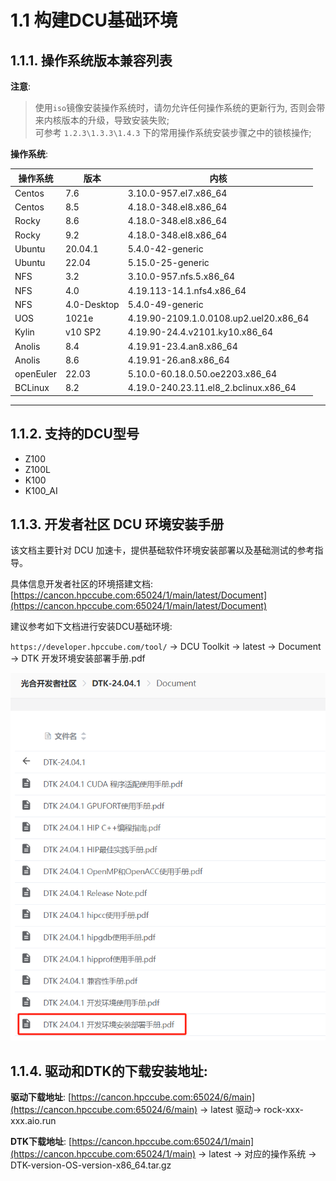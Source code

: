 # 1.1 构建DCU基础环境


## 1.1.1. 操作系统版本兼容列表


**注意**:

> 使用`iso`镜像安装操作系统时，请勿允许任何操作系统的更新行为, 否则会带来内核版本的升级，导致安装失败; <br>
> 可参考 `1.2.3\1.3.3\1.4.3` 下的常用操作系统安装步骤之中的锁核操作; 

**操作系统**:

| 操作系统 | 版本 | 内核 | 
| ------- | ---  | ---- |
| Centos  | 7.6         | 3.10.0-957.el7.x86_64 | 
| Centos  | 8.5         | 4.18.0-348.el8.x86_64 | 
| Rocky   | 8.6         | 4.18.0-348.el8.x86_64 |
| Rocky   | 9.2         | 4.18.0-348.el8.x86_64 |
| Ubuntu  | 20.04.1     |  5.4.0-42-generic  |
| Ubuntu  |  22.04      |  5.15.0-25-generic |
| NFS     |  3.2        |  3.10.0-957.nfs.5.x86_64 |
| NFS     | 4.0         |  4.19.113-14.1.nfs4.x86_64 |
| NFS     | 4.0-Desktop |  5.4.0-49-generic |
| UOS     | 1021e       |  4.19.90-2109.1.0.0108.up2.uel20.x86_64 |
| Kylin   | v10 SP2     |  4.19.90-24.4.v2101.ky10.x86_64 |
| Anolis  | 8.4         | 4.19.91-23.4.an8.x86_64 |
| Anolis  | 8.6         | 4.19.91-26.an8.x86_64 |
| openEuler | 22.03     | 5.10.0-60.18.0.50.oe2203.x86_64 |
| BCLinux   | 8.2       | 4.19.0-240.23.11.el8_2.bclinux.x86_64 |



---

## 1.1.2. 支持的DCU型号

- Z100
- Z100L
- K100 
- K100_AI


## 1.1.3. 开发者社区 DCU 环境安装手册

该文档主要针对 DCU 加速卡，提供基础软件环境安装部署以及基础测试的参考指导。

具体信息开发者社区的环境搭建文档:
[https://cancon.hpccube.com:65024/1/main/latest/Document](https://cancon.hpccube.com:65024/1/main/latest/Document)

建议参考如下文档进行安装DCU基础环境:

`https://developer.hpccube.com/tool/` → DCU Toolkit → latest → Document → DTK 开发环境安装部署手册.pdf

![DCU 环境安装手册](./imgs/env_install.png)
<!-- <center><img src="./imgs/env_install.png" alt="DCU 环境安装手册" style="zoom:50%;" /></center> -->

## 1.1.4. 驱动和DTK的下载安装地址:

**驱动下载地址**:  [https://cancon.hpccube.com:65024/6/main](https://cancon.hpccube.com:65024/6/main) → latest 驱动→ rock-xxx-xxx.aio.run

**DTK下载地址**:  [https://cancon.hpccube.com:65024/1/main](https://cancon.hpccube.com:65024/1/main)  → latest → 对应的操作系统 → DTK-version-OS-version-x86_64.tar.gz
